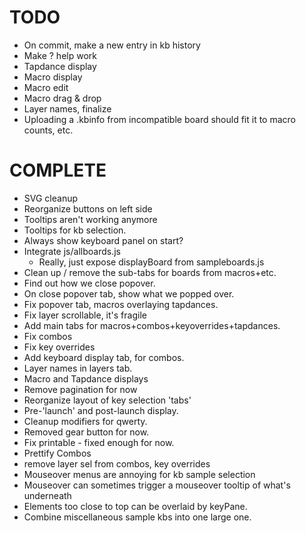 # TODO

- On commit, make a new entry in kb history
- Make ? help work
- Tapdance display
- Macro display
- Macro edit
- Macro drag & drop
- Layer names, finalize
- Uploading a .kbinfo from incompatible board should fit it to macro counts, etc.

# COMPLETE

- SVG cleanup
- Reorganize buttons on left side
- Tooltips aren't working anymore
- Tooltips for kb selection.
- Always show keyboard panel on start?
- Integrate js/allboards.js
    - Really, just expose displayBoard from sampleboards.js
- Clean up / remove the sub-tabs for boards from macros+etc.
- Find out how we close popover.
- On close popover tab, show what we popped over.
- Fix popover tab, macros overlaying tapdances.
- Fix layer scrollable, it's fragile
- Add main tabs for macros+combos+keyoverrides+tapdances.
- Fix combos
- Fix key overrides
- Add keyboard display tab, for combos.
- Layer names in layers tab.
- Macro and Tapdance displays
- Remove pagination for now
- Reorganize layout of key selection 'tabs'
- Pre-'launch' and post-launch display.
- Cleanup modifiers for qwerty.
- Removed gear button for now.
- Fix printable - fixed enough for now.
- Prettify Combos
- remove layer sel from combos, key overrides
- Mouseover menus are annoying for kb sample selection
- Mouseover can sometimes trigger a mouseover tooltip of what's underneath
- Elements too close to top can be overlaid by keyPane.
- Combine miscellaneous sample kbs into one large one.
